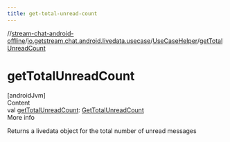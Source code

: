 ```yaml
---
title: get-total-unread-count
---
```

//[stream-chat-android-offline](../../../index.md)/[io.getstream.chat.android.livedata.usecase](../index.md)/[UseCaseHelper](index.md)/[getTotalUnreadCount](getTotalUnreadCount.md)



# getTotalUnreadCount  
[androidJvm]  
Content  
val [getTotalUnreadCount](getTotalUnreadCount.md): [GetTotalUnreadCount](../GetTotalUnreadCount/index.md)  
More info  


Returns a livedata object for the total number of unread messages

  



